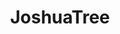 ---
title: JoshuaTree
crosslinks:
- socalhiking
- WildernessBackpacking
- Serendipity
- autotldr
---